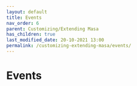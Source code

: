 ```yaml
---
layout: default
title: Events
nav_order: 6
parent: Customizing/Extending Masa
has_children: true
last_modified_date: 20-10-2021 13:00
permalink: /customizing-extending-masa/events/
---
```


# Events